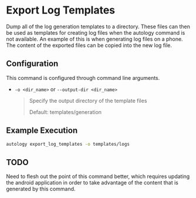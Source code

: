 # Export Log Templates

Dump all of the log generation templates to a directory.  These files can then be used as templates for creating 
log files when the autology command is not available.  An example of this is when generating log files on a phone.  
The content of the exported files can be copied into the new log file.  

## Configuration

This command is configured through command line arguments.

- `-o <dir_name>` or `--output-dir <dir_name>`

  > Specify the output directory of the template files
  >
  > Default: templates/generation
  
## Example Execution

```bash
autology export_log_templates -o templates/logs
```

## TODO

Need to flesh out the point of this command better, which requires updating the android application in order to 
take advantage of the content that is generated by this command.